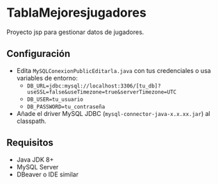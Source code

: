 # TablaMejoresjugadores

Proyecto jsp para gestionar datos de jugadores.

## Configuración
- Edita `MySQLConexionPublicEditarla.java` con tus credenciales o usa variables de entorno:
  - `DB_URL=jdbc:mysql://localhost:3306/[tu_db]?useSSL=false&useTimezone=true&serverTimezone=UTC`
  - `DB_USER=tu_usuario`
  - `DB_PASSWORD=tu_contraseña`
- Añade el driver MySQL JDBC (`mysql-connector-java-x.x.xx.jar`) al classpath.

## Requisitos
- Java JDK 8+
- MySQL Server
- DBeaver o IDE similar
